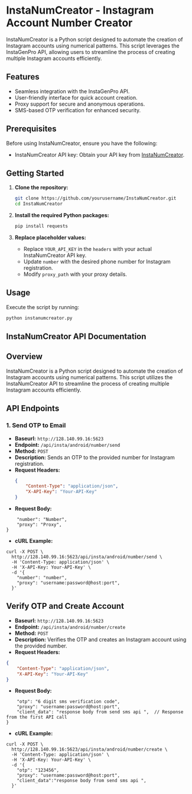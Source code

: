 # InstaNumCreator - Instagram Account Number Creator

InstaNumCreator is a Python script designed to automate the creation of Instagram accounts using numerical patterns. This script leverages the InstaGenPro API, allowing users to streamline the process of creating multiple Instagram accounts efficiently.

## Features

- Seamless integration with the InstaGenPro API.
- User-friendly interface for quick account creation.
- Proxy support for secure and anonymous operations.
- SMS-based OTP verification for enhanced security.

## Prerequisites

Before using InstaNumCreator, ensure you have the following:

- InstaNumCreator API key: Obtain your API key from [InstaNumCreator](http://telegram.me/god_x_gamer).

## Getting Started

1. **Clone the repository:**

    ```bash
    git clone https://github.com/yourusername/InstaNumCreator.git
    cd InstaNumCreator
    ```

2. **Install the required Python packages:**

    ```bash
    pip install requests
    ```

3. **Replace placeholder values:**

   - Replace `YOUR_API_KEY` in the `headers` with your actual InstaNumCreator API key.
   - Update `number` with the desired phone number for Instagram registration.
   - Modify `proxy_path` with your proxy details.

## Usage

Execute the script by running:

```bash
python instanumcreator.py
```

## InstaNumCreator API Documentation

## Overview

InstaNumCreator is a Python script designed to automate the creation of Instagram accounts using numerical patterns. This script utilizes the InstaNumCreator API to streamline the process of creating multiple Instagram accounts efficiently.

## API Endpoints

### 1. Send OTP to Email
- **Baseurl:** `http://128.140.99.16:5623`
- **Endpoint:** `/api/insta/android/number/send`
- **Method:** `POST`
- **Description:** Sends an OTP to the provided number for Instagram registration.
- **Request Headers:**
  ```json
  {
      "Content-Type": "application/json",
      "X-API-Key": "Your-API-Key"
  }
  ```
- **Request Body:**
```{
    "number": "Number",
    "proxy": "Proxy",
}
```
- **cURL Example:**
```
curl -X POST \
  http://128.140.99.16:5623/api/insta/android/number/send \
  -H 'Content-Type: application/json' \
  -H 'X-API-Key: Your-API-Key' \
  -d '{
    "number": "number",
    "proxy": "username:password@host:port",
  }'
```

## Verify OTP and Create Account
- **Baseurl:** `http://128.140.99.16:5623`
- **Endpoint:** `/api/insta/android/number/create`
- **Method:** `POST`
- **Description:** Verifies the OTP and creates an Instagram account using the provided number.
- **Request Headers:**
```json
{
    "Content-Type": "application/json",
    "X-API-Key": "Your-API-Key"
}
```
- **Request Body:**
```{
    "otp": "6 digit sms verification code",
    "proxy": "username:password@host:port",
    "client_data": "response body from send sms api ",  // Response from the first API call 
}
```
- **cURL Example:**
```
curl -X POST \
  http://128.140.99.16:5623/api/insta/android/number/create \
  -H 'Content-Type: application/json' \
  -H 'X-API-Key: Your-API-Key' \
  -d '{
    "otp": "123456",
    "proxy": "username:password@host:port",
    "client_data":"response body from send sms api ",
  }'
```






